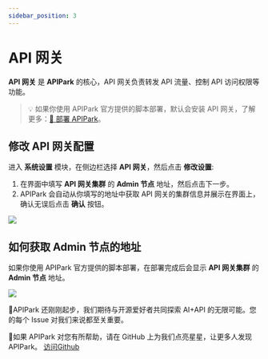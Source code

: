 ```yaml
---
sidebar_position: 3
---
```


# API 网关

**API 网关** 是 **APIPark** 的核心，API 网关负责转发 API 流量、控制 API 访问权限等功能。

> 💡 如果你使用 APIPark 官方提供的脚本部署，默认会安装 API 网关，了解更多：[🔗 部署 APIPark](deploy.md)。

## 修改 API 网关配置
进入 **系统设置** 模块，在侧边栏选择 **API 网关**，然后点击 **修改设置**:

1. 在界面中填写 **API 网关集群** 的 **Admin 节点** 地址，然后点击下一步。
2. APIPark 会自动从你填写的地址中获取 API 网关的集群信息并展示在界面上，确认无误后点击 **确认** 按钮。

![](images/2024-10-29-01-59-02.png)


## 如何获取 Admin 节点的地址

如果你使用 APIPark 官方提供的脚本部署，在部署完成后会显示 **API 网关集群** 的 **Admin 节点** 地址。

![](images/2024-10-27/69fbddbcdfc141759b8483877dd2b3f3cb91e189df08291ba7159d1aaa155702.png)

🎉APIPark 还刚刚起步，我们期待与开源爱好者共同探索 AI+API 的无限可能。您的每个 Issue 对我们来说都至关重要。

🙏如果 APIPark 对您有所帮助，请在 GitHub 上为我们点亮星星，让更多人发现 APIPark。 [访问Github](https://github.com/APIParkLab/APIPark) 
